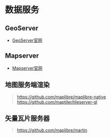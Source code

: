 # 数据服务

## GeoServer

- [GeoServer官网](https://geoserver.org/)

## Mapserver

- [Mapserver官网](https://mapserver.org/)

## 地图服务端渲染

> https://github.com/maplibre/maplibre-native
> https://github.com/maptiler/tileserver-gl

## 矢量瓦片服务器

> https://github.com/maplibre/martin